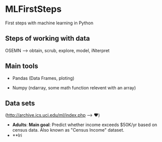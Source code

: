 # MLFirstSteps
First steps with machine learning in Python


## Steps of working with data

OSEMN --> obtain, scrub, explore, model, iNterpret

## Main tools 

* Pandas (Data Frames, ploting)

* Numpy (ndarray, some math function relevent with an array)

## Data sets
(http://archive.ics.uci.edu/ml/index.php --> ❤️)

* **Adults**: **Main goal**: Predict whether income exceeds $50K/yr based on census data. Also known as "Census Income" dataset.
* **Iri